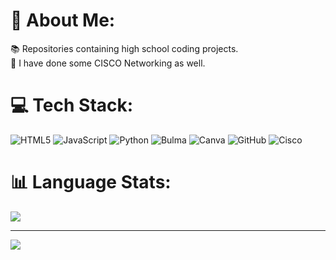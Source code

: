# 💫 About Me:
📚 Repositories containing high school coding projects.<br>🛜 I have done some CISCO Networking as well.


# 💻 Tech Stack:
![HTML5](https://img.shields.io/badge/html5-%23E34F26.svg?style=for-the-badge&logo=html5&logoColor=white) ![JavaScript](https://img.shields.io/badge/javascript-%23323330.svg?style=for-the-badge&logo=javascript&logoColor=%23F7DF1E) ![Python](https://img.shields.io/badge/python-3670A0?style=for-the-badge&logo=python&logoColor=ffdd54) ![Bulma](https://img.shields.io/badge/bulma-00D0B1?style=for-the-badge&logo=bulma&logoColor=white) ![Canva](https://img.shields.io/badge/Canva-%2300C4CC.svg?style=for-the-badge&logo=Canva&logoColor=white) ![GitHub](https://img.shields.io/badge/github-%23121011.svg?style=for-the-badge&logo=github&logoColor=white) ![Cisco](https://img.shields.io/badge/cisco-%23049fd9.svg?style=for-the-badge&logo=cisco&logoColor=black)
# 📊 Language Stats:

![](https://github-readme-stats.vercel.app/api/top-langs/?username=Will-Georges&theme=dark&hide_border=false&include_all_commits=true&count_private=true&layout=compact)

---
[![](https://visitcount.itsvg.in/api?id=Will-Georges&icon=0&color=3)](https://visitcount.itsvg.in)

<!-- Proudly created with GPRM ( https://gprm.itsvg.in ) -->
